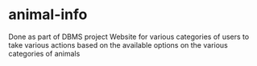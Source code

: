 # animal-info
Done as part of DBMS project
Website for various categories of users to take various actions based on the available options on the various categories of animals
